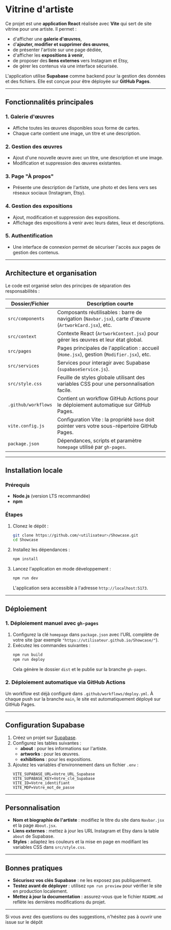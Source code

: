 # Vitrine d'artiste

Ce projet est une **application React** réalisée avec **Vite** qui sert de site vitrine pour une artiste. Il permet :

- d'afficher une **galerie d'œuvres**,
- d'**ajouter, modifier et supprimer des œuvres**,
- de présenter l'artiste sur une page dédiée,
- d'afficher les **expositions à venir**,
- de proposer des **liens externes** vers Instagram et Etsy,
- de gérer les contenus via une interface sécurisée.

L'application utilise **Supabase** comme backend pour la gestion des données et des fichiers. Elle est conçue pour être déployée sur **GitHub Pages**.

---

## Fonctionnalités principales

### 1. Galerie d'œuvres
- Affiche toutes les œuvres disponibles sous forme de cartes.
- Chaque carte contient une image, un titre et une description.

### 2. Gestion des œuvres
- Ajout d'une nouvelle œuvre avec un titre, une description et une image.
- Modification et suppression des œuvres existantes.

### 3. Page "À propos"
- Présente une description de l'artiste, une photo et des liens vers ses réseaux sociaux (Instagram, Etsy).

### 4. Gestion des expositions
- Ajout, modification et suppression des expositions.
- Affichage des expositions à venir avec leurs dates, lieux et descriptions.

### 5. Authentification
- Une interface de connexion permet de sécuriser l'accès aux pages de gestion des contenus.

---

## Architecture et organisation

Le code est organisé selon des principes de séparation des responsabilités :

| Dossier/Fichier         | Description courte                                                                 |
|-------------------------|-----------------------------------------------------------------------------------|
| `src/components`        | Composants réutilisables : barre de navigation (`Navbar.jsx`), carte d'œuvre (`ArtworkCard.jsx`), etc. |
| `src/context`           | Contexte React (`ArtworkContext.jsx`) pour gérer les œuvres et leur état global.  |
| `src/pages`             | Pages principales de l'application : accueil (`Home.jsx`), gestion (`Modifier.jsx`), etc. |
| `src/services`          | Services pour interagir avec Supabase (`supabaseService.js`).                     |
| `src/style.css`         | Feuille de styles globale utilisant des variables CSS pour une personnalisation facile. |
| `.github/workflows`     | Contient un workflow GitHub Actions pour le déploiement automatique sur GitHub Pages. |
| `vite.config.js`        | Configuration Vite : la propriété `base` doit pointer vers votre sous-répertoire GitHub Pages. |
| `package.json`          | Dépendances, scripts et paramètre `homepage` utilisé par `gh-pages`.             |

---

## Installation locale

### Prérequis
- **Node.js** (version LTS recommandée)
- **npm**

### Étapes
1. Clonez le dépôt :
   ```bash
   git clone https://github.com/<utilisateur>/Showcase.git
   cd Showcase
   ```
2. Installez les dépendances :
   ```bash
   npm install
   ```
3. Lancez l'application en mode développement :
   ```bash
   npm run dev
   ```
   L'application sera accessible à l'adresse `http://localhost:5173`.

---

## Déploiement

### 1. Déploiement manuel avec `gh-pages`
1. Configurez la clé `homepage` dans `package.json` avec l’URL complète de votre site (par exemple `"https://utilisateur.github.io/Showcase/"`).
2. Exécutez les commandes suivantes :
   ```bash
   npm run build
   npm run deploy
   ```
   Cela génère le dossier `dist` et le publie sur la branche `gh-pages`.

### 2. Déploiement automatique via GitHub Actions
Un workflow est déjà configuré dans `.github/workflows/deploy.yml`. À chaque push sur la branche `main`, le site est automatiquement déployé sur GitHub Pages.

---

## Configuration Supabase

1. Créez un projet sur [Supabase](https://supabase.com/).
2. Configurez les tables suivantes :
   - **about** : pour les informations sur l'artiste.
   - **artworks** : pour les œuvres.
   - **exhibitions** : pour les expositions.
3. Ajoutez les variables d'environnement dans un fichier `.env` :
   ```env
   VITE_SUPABASE_URL=Votre_URL_Supabase
   VITE_SUPABASE_KEY=Votre_clé_Supabase
   VITE_ID=Votre_identifiant
   VITE_MDP=Votre_mot_de_passe
   ```

---

## Personnalisation

- **Nom et biographie de l'artiste** : modifiez le titre du site dans `Navbar.jsx` et la page `About.jsx`.
- **Liens externes** : mettez à jour les URL Instagram et Etsy dans la table `about` de Supabase.
- **Styles** : adaptez les couleurs et la mise en page en modifiant les variables CSS dans `src/style.css`.

---

## Bonnes pratiques

- **Sécurisez vos clés Supabase** : ne les exposez pas publiquement.
- **Testez avant de déployer** : utilisez `npm run preview` pour vérifier le site en production localement.
- **Mettez à jour la documentation** : assurez-vous que le fichier `README.md` reflète les dernières modifications du projet.

---


Si vous avez des questions ou des suggestions, n'hésitez pas à ouvrir une issue sur le dépôt
